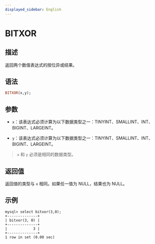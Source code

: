 ```yaml
---
displayed_sidebar: English
---
```



# BITXOR

## 描述

返回两个数值表达式的按位异或结果。

## 语法

```Haskell
BITXOR(x,y);
```

## 参数

- `x`：该表达式必须计算为以下数据类型之一：TINYINT、SMALLINT、INT、BIGINT、LARGEINT。

- `y`：该表达式必须计算为以下数据类型之一：TINYINT、SMALLINT、INT、BIGINT、LARGEINT。

> `x` 和 `y` 必须是相同的数据类型。

## 返回值

返回值的类型与 `x` 相同。如果任一值为 NULL，结果也为 NULL。

## 示例

```Plain
mysql> select bitxor(3,0);
+--------------+
| bitxor(3, 0) |
+--------------+
|            3 |
+--------------+
1 row in set (0.00 sec)
```